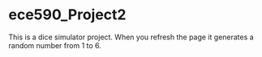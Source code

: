 # ece590_Project2

This is a dice simulator project. When you refresh the page it generates a random number from 1 to 6.
